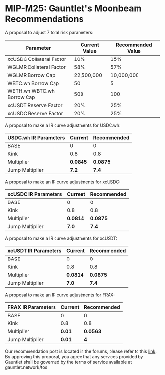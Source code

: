 # MIP-M25: Gauntlet's Moonbeam Recommendations

A proposal to adjust 7 total risk parameters:

| Parameter                  | Current Value | Recommended Value |
| -------------------------- | ------------- | ----------------- |
| xcUSDC Collateral Factor   | 10%           | 15%               |
| WGLMR Collateral Factor    | 58%           | 57%               |
| WGLMR Borrow Cap           | 22,500,000    | 10,000,000        |
| WBTC.wh Borrow Cap         | 50            | 5                 |
| WETH.wh WBTC.wh Borrow Cap | 500           | 100               |
| xcUSDT Reserve Factor      | 20%           | 25%               |
| xcUSDC Reserve Factor      | 20%           | 25%               |


A proposal to make a IR curve adjustments for USDC.wh:

| USDC.wh IR Parameters | Current    | Recommended |
| --------------------- | ---------- | ----------- |
| BASE                  | 0          | 0           |
| Kink                  | 0.8        | 0.8         |
| Multiplier            | **0.0845** | **0.0875**  |
| Jump Multiplier       | **7.2**    | **7.4**     |

A proposal to make an IR curve adjustments for xcUSDC:

| xcUSDC IR Parameters | Current    | Recommended |
| -------------------- | ---------- | ----------- |
| BASE                 | 0          | 0           |
| Kink                 | 0.8        | 0.8         |
| Multiplier           | **0.0814** | **0.0875**  |
| Jump Multiplier      | **7.0**    | **7.4**     |


A proposal to make a IR curve adjustments for xcUSDT:

| xcUSDT IR Parameters | Current    | Recommended |
| -------------------- | ---------- | ----------- |
| BASE                 | 0          | 0           |
| Kink                 | 0.8        | 0.8         |
| Multiplier           | **0.0814** | **0.0875**  |
| Jump Multiplier      | **7.0**    | **7.4**     |

A proposal to make an IR curve adjustments for FRAX:

| FRAX IR Parameters | Current  | Recommended |
| ------------------ | -------- | ----------- |
| BASE               | 0        | 0           |
| Kink               | 0.8      | 0.8         |
| Multiplier         | **0.01** | **0.0563**  |
| Jump Multiplier    | **0.01** | **4**       |


Our recommendation post is located in the forums, please refer to this [link](https://forum.moonwell.fi/t/gauntlet-s-base-moonbeam-moonriver-recommendations-2024-03-26/841?u=gauntlet). By approving this proposal, you agree that any services provided by Gauntlet shall be governed by the terms of service available at gauntlet.network/tos